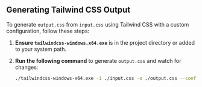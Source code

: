 ## Generating Tailwind CSS Output

To generate `output.css` from `input.css` using Tailwind CSS with a custom configuration, follow these steps:

1. **Ensure `tailwindcss-windows.x64.exe`** is in the project directory or added to your system path.

2. **Run the following command** to generate `output.css` and watch for changes:

   ```bash
   ./tailwindcss-windows-x64.exe -i ./input.css -o ./output.css --config ./tailwind.config.js --watch```